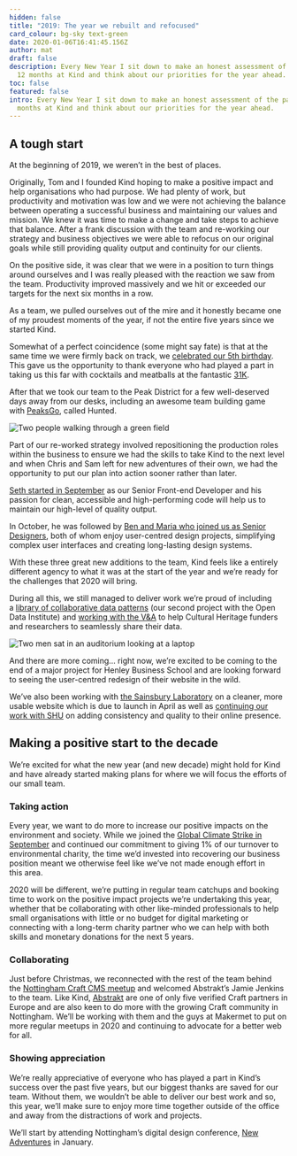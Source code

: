 ```yaml
---
hidden: false
title: "2019: The year we rebuilt and refocused"
card_colour: bg-sky text-green
date: 2020-01-06T16:41:45.156Z
author: mat
draft: false
description: Every New Year I sit down to make an honest assessment of the past
  12 months at Kind and think about our priorities for the year ahead.
toc: false
featured: false
intro: Every New Year I sit down to make an honest assessment of the past 12
  months at Kind and think about our priorities for the year ahead.
---
```

## A tough start

At the beginning of 2019, we weren’t in the best of places.

Originally, Tom and I founded Kind hoping to make a positive impact and help organisations who had purpose. We had plenty of work, but productivity and motivation was low and we were not achieving the balance between operating a successful business and maintaining our values and mission. We knew it was time to make a change and take steps to achieve that balance. After a frank discussion with the team and re-working our strategy and business objectives we were able to refocus on our original goals while still providing quality output and continuity for our clients.

On the positive side, it was clear that we were in a position to turn things around ourselves and I was really pleased with the reaction we saw from the team. Productivity improved massively and we hit or exceeded our targets for the next six months in a row.

As a team, we pulled ourselves out of the mire and it honestly became one of my proudest moments of the year, if not the entire five years since we started Kind.

Somewhat of a perfect coincidence (some might say fate) is that at the same time we were firmly back on track, we [celebrated our 5th birthday](https://madebykind.com/blog/how_we_celebrated_turning_5). This gave us the opportunity to thank everyone who had played a part in taking us this far with cocktails and meatballs at the fantastic [31K](https://bar31k.com/).

After that we took our team to the Peak District for a few well-deserved days away from our desks, including an awesome team building game with [PeaksGo](https://www.peaksgo.com/), called Hunted.

![Two people walking through a green field](images/img_4728.jpg)

Part of our re-worked strategy involved repositioning the production roles within the business to ensure we had the skills to take Kind to the next level and when Chris and Sam left for new adventures of their own, we had the opportunity to put our plan into action sooner rather than later.

[Seth started in September](https://madebykind.com/blog/welcome-seth) as our Senior Front-end Developer and his passion for clean, accessible and high-performing code will help us to maintain our high-level of quality output.

In October, he was followed by [Ben and Maria who joined us as Senior Designers](https://madebykind.com/blog/meet-maria-and-ben), both of whom enjoy user-centred design projects, simplifying complex user interfaces and creating long-lasting design systems.

With these three great new additions to the team, Kind feels like a entirely different agency to what it was at the start of the year and we’re ready for the challenges that 2020 will bring.

During all this, we still managed to deliver work we’re proud of including a [library of collaborative data patterns](https://collaborative-data.theodi.org/) (our second project with the Open Data Institute) and [working with the V&A](https://madebykind.com/case-studies/v-a) to help Cultural Heritage funders and researchers to seamlessly share their data.

![Two men sat in an auditorium looking at a laptop](images/img_4858.jpeg)

And there are more coming… right now, we’re excited to be coming to the end of a major project for Henley Business School and are looking forward to seeing the user-centred redesign of their website in the wild.

We’ve also been working with [the Sainsbury Laboratory](https://madebykind.com/blog/kind-appointed-by-the-sainsbury-laboratory) on a cleaner, more usable website which is due to launch in April as well as [continuing our work with SHU](https://madebykind.com/thinking/design-system-learnings-1-year-on) on adding consistency and quality to their online presence.

## Making a positive start to the decade

We’re excited for what the new year (and new decade) might hold for Kind and have already started making plans for where we will focus the efforts of our small team.

### Taking action

Every year, we want to do more to increase our positive impacts on the environment and society. While we joined the [Global Climate Strike in September](https://madebykind.com/blog/global-climate-strike-20th-september-2019) and continued our commitment to giving 1% of our turnover to environmental charity, the time we’d invested into recovering our business position meant we otherwise feel like we’ve not made enough effort in this area. 

2020 will be different, we’re putting in regular team catchups and booking time to work on the positive impact projects we’re undertaking this year, whether that be collaborating with other like-minded professionals to help small organisations with little or no budget for digital marketing or connecting with a long-term charity partner who we can help with both skills and monetary donations for the next 5 years. 

### Collaborating

Just before Christmas, we reconnected with the rest of the team behind the [Nottingham Craft CMS meetup](http://craftinnotts.com/) and welcomed Abstrakt’s Jamie Jenkins to the team. Like Kind, [Abstrakt](https://weareabstrakt.com/) are one of only five verified Craft partners in Europe and are also keen to do more with the growing Craft community in Nottingham. We’ll be working with them and the guys at Makermet to put on more regular meetups in 2020 and continuing to advocate for a better web for all.

### Showing appreciation

We’re really appreciative of everyone who has played a part in Kind’s success over the past five years, but our biggest thanks are saved for our team. Without them, we wouldn’t be able to deliver our best work and so, this year, we’ll make sure to enjoy more time together outside of the office and away from the distractions of work and projects. 

We’ll start by attending Nottingham’s digital design conference, [New Adventures](https://newadventuresconf.com/) in January.
